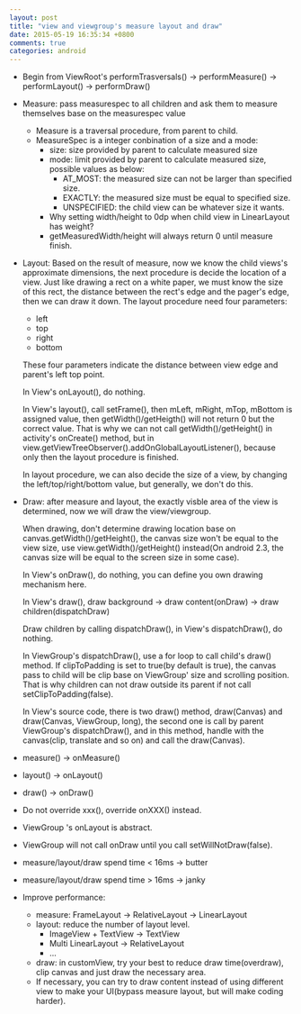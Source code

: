 ```yaml
---
layout: post
title: "view and viewgroup's measure layout and draw"
date: 2015-05-19 16:35:34 +0800
comments: true
categories: android
---
```


- Begin from ViewRoot's performTrasversals() -> performMeasure() -> performLayout() -> performDraw()
- Measure: pass measurespec to all children and ask them to measure themselves base on the measurespec value  
 	- Measure is a traversal procedure, from parent to child.
 	- MeasureSpec is a integer conbination of a size and a mode:
 		- size: size provided by parent to calculate measured size
 		- mode: limit provided by parent to calculate measured size, possible values as below:
 			- AT_MOST: the measured size can not be larger than specified size.
 			- EXACTLY: the measured size must be equal to specified size.
 			- UNSPECIFIED: the child view can be whatever size it wants.  
 		- Why setting width/height to 0dp when child view in LinearLayout has weight?
 		- getMeasuredWidth/height will always return 0 until measure finish.
 - Layout: Based on the result of measure, now we know the child views's approximate dimensions, the next procedure is decide the location of a view. Just like drawing a rect on a white paper, we must know the size of this rect, the distance between the rect's edge and the pager's edge, then we can draw it down. The layout procedure need four parameters:
 	- left
	- top
	- right
	- bottom
	
	These four parameters indicate the distance between view edge and parent's left top point.  
	
	In View's onLayout(), do nothing.  
	
	In View's layout(), call setFrame(), then mLeft, mRight, mTop, mBottom is assigned value, then getWidth()/getHeigth() will not return 0 but the correct value. That is why we can not call getWidth()/getHeight() in activity's onCreate() method, but in view.getViewTreeObserver().addOnGlobalLayoutListener(), because only then the layout procedure is finished.  
	
	In layout procedure, we can also decide the size of a view, by changing the left/top/right/bottom value, but generally, we don't do this.  
	
- Draw: after measure and layout, the exactly visble area of the view is determined, now we will draw the view/viewgroup.  

	When drawing, don't determine drawing location base on canvas.getWidth()/getHeight(), the canvas size won't be equal to the view size, use view.getWidth()/getHeight() instead(On android 2.3, the canvas size will be equal to the screen size in some case).  
	
	In View's onDraw(), do nothing, you can define you own drawing mechanism here.  
	
	In View's draw(), draw background -> draw content(onDraw) -> draw children(dispatchDraw)
	
	Draw children by calling dispatchDraw(), in View's dispatchDraw(), do nothing.  
	
	In ViewGroup's dispatchDraw(), use a for loop to call child's draw() method. If clipToPadding is set to true(by default is true), the canvas pass to child will be clip base on ViewGroup' size and scrolling position. That is why children can not draw outside its parent if not call setClipToPadding(false).  
	
	In View's source code, there is two draw() method, draw(Canvas) and draw(Canvas, ViewGroup, long), the second one is call by parent ViewGroup's dispatchDraw(), and in this method, handle with the canvas(clip, translate and so on) and call the draw(Canvas).
- measure() -> onMeasure()
- layout() -> onLayout()
- draw() -> onDraw()
- Do not override xxx(), override onXXX() instead.
- ViewGroup 's onLayout is abstract.
- ViewGroup will not call onDraw until you call setWillNotDraw(false).
- measure/layout/draw spend time < 16ms -> butter
- measure/layout/draw spend time > 16ms -> janky
- Improve performance:
	- measure: FrameLayout -> RelativeLayout -> LinearLayout
	- layout: reduce the number of layout level.
		- ImageView + TextView -> TextView
		- Multi LinearLayout -> RelativeLayout
		- ...
	- draw: in customView, try your best to reduce draw time(overdraw), clip canvas and just draw the necessary area.
	- If necessary, you can try to draw content instead of using different view to make your UI(bypass measure layout, but will make coding harder). 